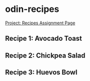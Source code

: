 # odin-recipes
<a href="https://www.theodinproject.com/lessons/foundations-recipes" target="_blank">Project: Recipes Assignment Page</a>
## Recipe 1: Avocado Toast
## Recipe 2: Chickpea Salad
## Recipe 3: Huevos Bowl
